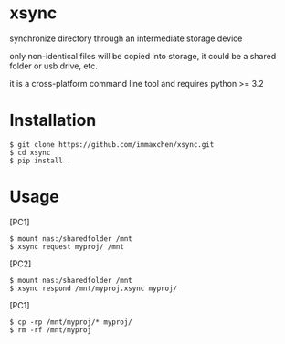 # xsync

synchronize directory through an intermediate storage device

only non-identical files will be copied into storage, it could be a shared folder or usb drive, etc.

it is a cross-platform command line tool and requires python >= 3.2

# Installation

```shell
$ git clone https://github.com/immaxchen/xsync.git
$ cd xsync
$ pip install .
```

# Usage

[PC1]
```shell
$ mount nas:/sharedfolder /mnt
$ xsync request myproj/ /mnt
```

[PC2]
```shell
$ mount nas:/sharedfolder /mnt
$ xsync respond /mnt/myproj.xsync myproj/
```

[PC1]
```shell
$ cp -rp /mnt/myproj/* myproj/
$ rm -rf /mnt/myproj
```
